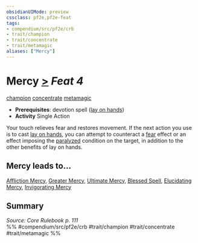 ```yaml
---
obsidianUIMode: preview
cssclass: pf2e,pf2e-feat
tags:
- compendium/src/pf2e/crb
- trait/champion
- trait/concentrate
- trait/metamagic
aliases: ["Mercy"]
---
```

# Mercy  [>](chapter-9-playing-the-game.md#Actions "Single Action") *Feat 4*  
[champion](Reference/Rules/Traits/champion.md "Champion Class Trait")  [concentrate](concentrate.md "Concentrate Action & Ability Trait")  [metamagic](metamagic.md "Metamagic General Trait")  

- **Prerequisites**: devotion spell ([lay on hands](lay-on-hands.md))
- **Activity** Single Action

Your touch relieves fear and restores movement. If the next action you use is to cast [lay on hands](lay-on-hands.md), you can attempt to counteract a [fear](Reference/Rules/Traits/fear.md "Fear Effect Trait") effect or an effect imposing the [paralyzed](conditions.md#Paralyzed) condition on the target, in addition to the other benefits of lay on hands.

## Mercy leads to...

[Affliction Mercy](affliction-mercy.md), [Greater Mercy](greater-mercy.md), [Ultimate Mercy](ultimate-mercy.md), [Blessed Spell](blessed-spell-apg.md), [Elucidating Mercy](elucidating-mercy-apg.md), [Invigorating Mercy](invigorating-mercy-apg.md)

## Summary

*Source: Core Rulebook p. 111*  
%% #compendium/src/pf2e/crb #trait/champion #trait/concentrate #trait/metamagic %%